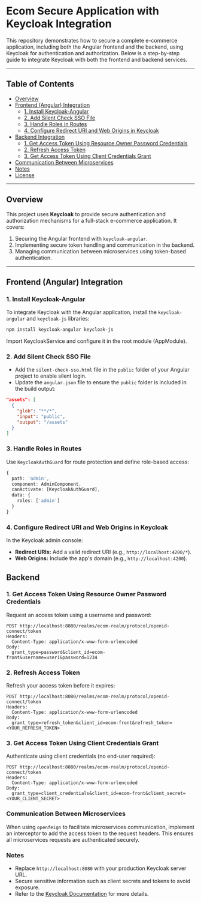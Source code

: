 # Ecom Secure Application with Keycloak Integration

This repository demonstrates how to secure a complete e-commerce application, including both the Angular frontend and the backend, using Keycloak for authentication and authorization. Below is a step-by-step guide to integrate Keycloak with both the frontend and backend services.

---

## Table of Contents

- [Overview](#overview)
- [Frontend (Angular) Integration](#frontend-angular-integration)
  - [1. Install Keycloak-Angular](#1-install-keycloak-angular)
  - [2. Add Silent Check SSO File](#2-add-silent-check-sso-file)
  - [3. Handle Roles in Routes](#3-handle-roles-in-routes)
  - [4. Configure Redirect URI and Web Origins in Keycloak](#4-configure-redirect-uri-and-web-origins-in-keycloak)
- [Backend Integration](#backend-integration)
  - [1. Get Access Token Using Resource Owner Password Credentials](#1-get-access-token-using-resource-owner-password-credentials)
  - [2. Refresh Access Token](#2-refresh-access-token)
  - [3. Get Access Token Using Client Credentials Grant](#3-get-access-token-using-client-credentials-grant)
- [Communication Between Microservices](#communication-between-microservices)
- [Notes](#notes)
- [License](#license)

---

## Overview

This project uses **Keycloak** to provide secure authentication and authorization mechanisms for a full-stack e-commerce application. It covers:

1. Securing the Angular frontend with `keycloak-angular`.
2. Implementing secure token handling and communication in the backend.
3. Managing communication between microservices using token-based authentication.

---

## Frontend (Angular) Integration

### 1. Install Keycloak-Angular

To integrate Keycloak with the Angular application, install the `keycloak-angular` and `keycloak-js` libraries:

```bash
npm install keycloak-angular keycloak-js
````

Import KeycloakService and configure it in the root module (AppModule).

### 2. Add Silent Check SSO File

- Add the `silent-check-sso.html` file in the `public` folder of your Angular project to enable silent login.
- Update the `angular.json` file to ensure the `public` folder is included in the build output:

```json
"assets": [
  {
    "glob": "**/*",
    "input": "public",
    "output": "/assets"
  }
]
````
### 3. Handle Roles in Routes

Use `KeycloakAuthGuard` for route protection and define role-based access:

```typescript
{
  path: 'admin',
  component: AdminComponent,
  canActivate: [KeycloakAuthGuard],
  data: {
    roles: ['admin']
  }
}
```
### 4. Configure Redirect URI and Web Origins in Keycloak

In the Keycloak admin console:

- **Redirect URIs:** Add a valid redirect URI (e.g., `http://localhost:4200/*`).
- **Web Origins:** Include the app's domain (e.g., `http://localhost:4200`).

## Backend 
### 1. Get Access Token Using Resource Owner Password Credentials

Request an access token using a username and password:

```http
POST http://localhost:8080/realms/ecom-realm/protocol/openid-connect/token
Headers:
  Content-Type: application/x-www-form-urlencoded
Body:
  grant_type=password&client_id=ecom-front&username=user1&password=1234
```
### 2. Refresh Access Token

Refresh your access token before it expires:

```http
POST http://localhost:8080/realms/ecom-realm/protocol/openid-connect/token
Headers:
  Content-Type: application/x-www-form-urlencoded
Body:
  grant_type=refresh_token&client_id=ecom-front&refresh_token=<YOUR_REFRESH_TOKEN>
```

### 3. Get Access Token Using Client Credentials Grant

Authenticate using client credentials (no end-user required):

```http
POST http://localhost:8080/realms/ecom-realm/protocol/openid-connect/token
Headers:
  Content-Type: application/x-www-form-urlencoded
Body:
  grant_type=client_credentials&client_id=ecom-front&client_secret=<YOUR_CLIENT_SECRET>
```
### Communication Between Microservices

When using `openfeign` to facilitate microservices communication, implement an interceptor to add the access token to the request headers. This ensures all microservices requests are authenticated securely.

### Notes

- Replace `http://localhost:8080` with your production Keycloak server URL.
- Secure sensitive information such as client secrets and tokens to avoid exposure.
- Refer to the [Keycloak Documentation](https://www.keycloak.org/documentation.html) for more details.

